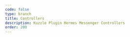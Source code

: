 ```yaml
---
code: false
type: branch
title: Controllers
description: Kuzzle Plugin Hermes Messenger Controllers
order: 200
---
```

